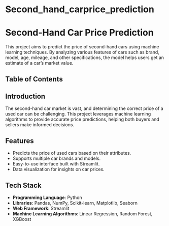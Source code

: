 # Second_hand_carprice_prediction
# Second-Hand Car Price Prediction

This project aims to predict the price of second-hand cars using machine learning techniques. By analyzing various features of cars such as brand, model, age, mileage, and other specifications, the model helps users get an estimate of a car’s market value.

## Table of Contents

## Introduction

The second-hand car market is vast, and determining the correct price of a used car can be challenging. This project leverages machine learning algorithms to provide accurate price predictions, helping both buyers and sellers make informed decisions.

## Features

- Predicts the price of used cars based on their attributes.
- Supports multiple car brands and models.
- Easy-to-use interface built with Streamlit.
- Data visualization for insights on car prices.

## Tech Stack

- **Programming Language**: Python
- **Libraries**: Pandas, NumPy, Scikit-learn, Matplotlib, Seaborn
- **Web Framework**: Streamlit
- **Machine Learning Algorithms**: Linear Regression, Random Forest, XGBoost
